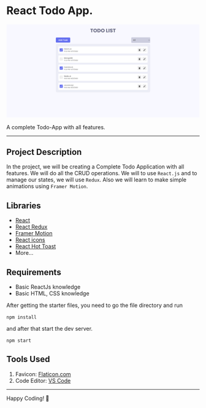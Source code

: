 # React Todo App.

![React Todo App](./TodoList.png)

A complete Todo-App with all features.

<!-- **live demo: [https://wc-react-todo-app.netlify.app/](https://wc-react-todo-app.netlify.app/)** -->

---

## Project Description

In the project, we will be creating a Complete Todo Application with all features. We will do all the CRUD operations. We will to use `React.js` and to manage our states, we will use `Redux`. Also we will learn to make simple animations using `Framer Motion`.

## Libraries

- [React](https://reactjs.org/)
- [React Redux](https://redux.js.org/)
- [Framer Motion](https://framer.com/motion/)
- [React icons](https://react-icons.netlify.com/)
- [React Hot Toast](https://react-hot-toast.com/)
- More...

## Requirements

- Basic ReactJs knowledge
- Basic HTML, CSS knowledge

After getting the starter files, you need to go the file directory and run

```shell
npm install
```

and after that start the dev server.

```shell
npm start
```

## Tools Used

1. Favicon: [Flaticon.com](https://www.flaticon.com/)
1. Code Editor: [VS Code](https://code.visualstudio.com/)

---

Happy Coding! 🚀
